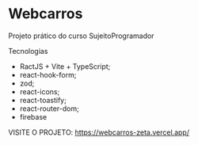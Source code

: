 # Webcarros

Projeto prático do curso SujeitoProgramador

Tecnologias

- RactJS + Vite + TypeScript;
- react-hook-form;
- zod;
- react-icons;
- react-toastify;
- react-router-dom;
- firebase

VISITE O PROJETO:
https://webcarros-zeta.vercel.app/
